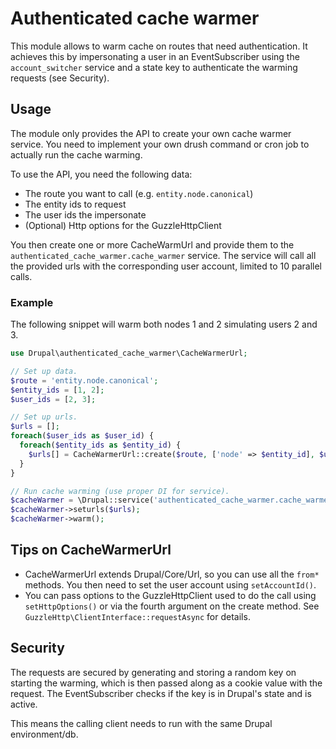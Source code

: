 # Authenticated cache warmer
This module allows to warm cache on routes that need authentication. It achieves this by impersonating a user in an EventSubscriber using the `account_switcher` service and a state key to authenticate the warming requests (see Security).


## Usage
The module only provides the API to create your own cache warmer service. You need to implement your own drush command or cron job to actually run the cache warming.

To use the API, you need the following data:
- The route you want to call (e.g. `entity.node.canonical`)
- The entity ids to request
- The user ids the impersonate
- (Optional) Http options for the GuzzleHttpClient

You then create one or more CacheWarmUrl and provide them to the `authenticated_cache_warmer.cache_warmer` service. The service will call all the provided urls with the corresponding user account, limited to 10 parallel calls.

### Example
The following snippet will warm both nodes 1 and 2 simulating users 2 and 3.
```php
use Drupal\authenticated_cache_warmer\CacheWarmerUrl;

// Set up data.
$route = 'entity.node.canonical';
$entity_ids = [1, 2];
$user_ids = [2, 3];

// Set up urls.
$urls = [];
foreach($user_ids as $user_id) {
  foreach($entity_ids as $entity_id) {
    $urls[] = CacheWarmerUrl::create($route, ['node' => $entity_id], $user_id);
  }
}

// Run cache warming (use proper DI for service).
$cacheWarmer = \Drupal::service('authenticated_cache_warmer.cache_warmer');
$cacheWarmer->seturls($urls);
$cacheWarmer->warm();
```

## Tips on CacheWarmerUrl
- CacheWarmerUrl extends Drupal/Core/Url, so you can use all the `from*` methods. You then need to set the user account using `setAccountId()`.
- You can pass options to the GuzzleHttpClient used to do the call using `setHttpOptions()` or via the fourth argument on the create method. See `GuzzleHttp\ClientInterface::requestAsync` for details.

## Security
The requests are secured by generating and storing a random key on starting the warming, which is then passed along as a cookie value with the request. The EventSubscriber checks if the key is in Drupal's state and is active.

This means the calling client needs to run with the same Drupal environment/db.
